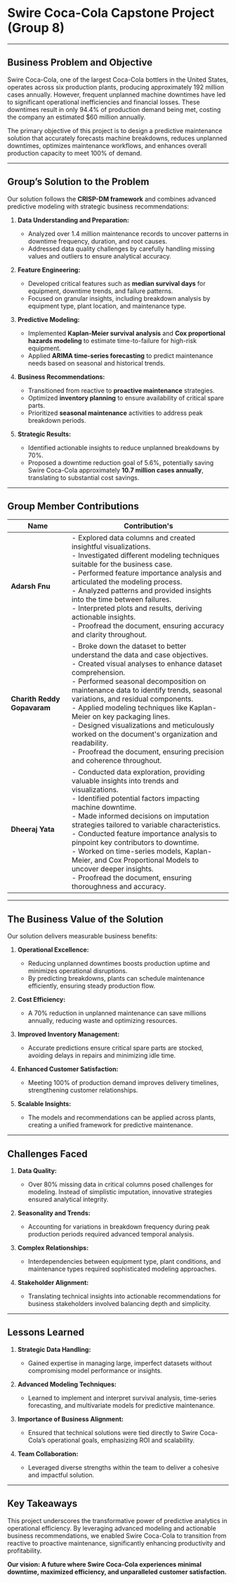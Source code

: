 # Swire Coca-Cola Capstone Project (Group 8)

---

## Business Problem and Objective

Swire Coca-Cola, one of the largest Coca-Cola bottlers in the United States, operates across six production plants, producing approximately 192 million cases annually. However, frequent unplanned machine downtimes have led to significant operational inefficiencies and financial losses. These downtimes result in only 94.4% of production demand being met, costing the company an estimated $60 million annually.

The primary objective of this project is to design a predictive maintenance solution that accurately forecasts machine breakdowns, reduces unplanned downtimes, optimizes maintenance workflows, and enhances overall production capacity to meet 100% of demand.

---

## Group’s Solution to the Problem

Our solution follows the **CRISP-DM framework** and combines advanced predictive modeling with strategic business recommendations:

1. **Data Understanding and Preparation:**
   - Analyzed over 1.4 million maintenance records to uncover patterns in downtime frequency, duration, and root causes.
   - Addressed data quality challenges by carefully handling missing values and outliers to ensure analytical accuracy.

2. **Feature Engineering:**
   - Developed critical features such as **median survival days** for equipment, downtime trends, and failure patterns.
   - Focused on granular insights, including breakdown analysis by equipment type, plant location, and maintenance type.

3. **Predictive Modeling:**
   - Implemented **Kaplan-Meier survival analysis** and **Cox proportional hazards modeling** to estimate time-to-failure for high-risk equipment.
   - Applied **ARIMA time-series forecasting** to predict maintenance needs based on seasonal and historical trends.

4. **Business Recommendations:**
   - Transitioned from reactive to **proactive maintenance** strategies.
   - Optimized **inventory planning** to ensure availability of critical spare parts.
   - Prioritized **seasonal maintenance** activities to address peak breakdown periods.

5. **Strategic Results:**
   - Identified actionable insights to reduce unplanned breakdowns by 70%.
   - Proposed a downtime reduction goal of 5.6%, potentially saving Swire Coca-Cola approximately **10.7 million cases annually**, translating to substantial cost savings.

---

## Group Member Contributions

| **Name**               | **Contribution's**                                                                                                                                                                                                                              |
|-------------------------|------------------------------------------------------------------------------------------------------------------------------------------------------------------------------------------------------------------------------------------------|
| **Adarsh Fnu**          | - Explored data columns and created insightful visualizations.<br> - Investigated different modeling techniques suitable for the business case.<br> - Performed feature importance analysis and articulated the modeling process.<br> - Analyzed patterns and provided insights into the time between failures.<br> - Interpreted plots and results, deriving actionable insights.<br> - Proofread the document, ensuring accuracy and clarity throughout. |
| **Charith Reddy Gopavaram** | - Broke down the dataset to better understand the data and case objectives.<br> - Created visual analyses to enhance dataset comprehension.<br> - Performed seasonal decomposition on maintenance data to identify trends, seasonal variations, and residual components.<br> - Applied modeling techniques like Kaplan-Meier on key packaging lines.<br> - Designed visualizations and meticulously worked on the document's organization and readability.<br> - Proofread the document, ensuring precision and coherence throughout. |
| **Dheeraj Yata**        | - Conducted data exploration, providing valuable insights into trends and visualizations.<br> - Identified potential factors impacting machine downtime.<br> - Made informed decisions on imputation strategies tailored to variable characteristics.<br> - Conducted feature importance analysis to pinpoint key contributors to downtime.<br> - Worked on time-series models, Kaplan-Meier, and Cox Proportional Models to uncover deeper insights.<br> - Proofread the document, ensuring thoroughness and accuracy. |

---

## The Business Value of the Solution

Our solution delivers measurable business benefits:

1. **Operational Excellence:**
   - Reducing unplanned downtimes boosts production uptime and minimizes operational disruptions.
   - By predicting breakdowns, plants can schedule maintenance efficiently, ensuring steady production flow.

2. **Cost Efficiency:**
   - A 70% reduction in unplanned maintenance can save millions annually, reducing waste and optimizing resources.

3. **Improved Inventory Management:**
   - Accurate predictions ensure critical spare parts are stocked, avoiding delays in repairs and minimizing idle time.

4. **Enhanced Customer Satisfaction:**
   - Meeting 100% of production demand improves delivery timelines, strengthening customer relationships.

5. **Scalable Insights:**
   - The models and recommendations can be applied across plants, creating a unified framework for predictive maintenance.

---

## Challenges Faced

1. **Data Quality:**
   - Over 80% missing data in critical columns posed challenges for modeling. Instead of simplistic imputation, innovative strategies ensured analytical integrity.

2. **Seasonality and Trends:**
   - Accounting for variations in breakdown frequency during peak production periods required advanced temporal analysis.

3. **Complex Relationships:**
   - Interdependencies between equipment type, plant conditions, and maintenance types required sophisticated modeling approaches.

4. **Stakeholder Alignment:**
   - Translating technical insights into actionable recommendations for business stakeholders involved balancing depth and simplicity.

---

## Lessons Learned

1. **Strategic Data Handling:**
   - Gained expertise in managing large, imperfect datasets without compromising model performance or insights.

2. **Advanced Modeling Techniques:**
   - Learned to implement and interpret survival analysis, time-series forecasting, and multivariate models for predictive maintenance.

3. **Importance of Business Alignment:**
   - Ensured that technical solutions were tied directly to Swire Coca-Cola’s operational goals, emphasizing ROI and scalability.

4. **Team Collaboration:**
   - Leveraged diverse strengths within the team to deliver a cohesive and impactful solution.

---

## Key Takeaways

This project underscores the transformative power of predictive analytics in operational efficiency. By leveraging advanced modeling and actionable business recommendations, we enabled Swire Coca-Cola to transition from reactive to proactive maintenance, significantly enhancing productivity and profitability.

**Our vision: A future where Swire Coca-Cola experiences minimal downtime, maximized efficiency, and unparalleled customer satisfaction.**
